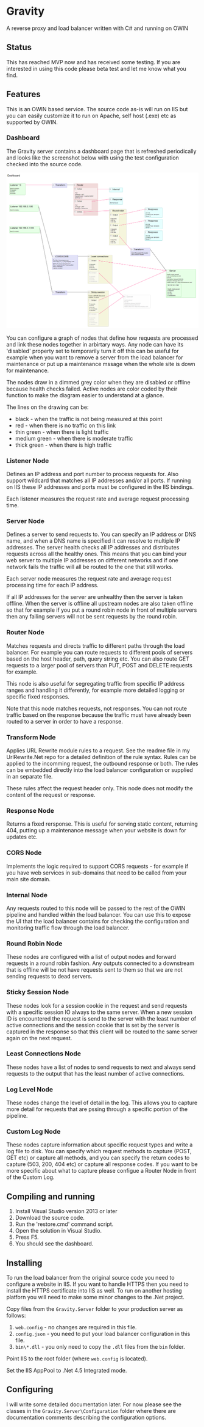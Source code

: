 # Gravity

A reverse proxy and load balancer written with C# and running on OWIN

## Status

This has reached MVP now and has received some testing. If you are interested in
using this code please beta test and let me know what you find.

## Features

This is an OWIN based service. The source code as-is will run on IIS but you can
easily customize it to run on Apache, self host (.exe) etc as supported by OWIN.

### Dashboard

The Gravity server contains a dashboard page that is refreshed periodically and
looks like the screenshot below with using the test configuration checked into 
the source code.

![Gravity dashboard](dashboard.png)

You can configure a graph of nodes that define how requests are processed and link
these nodes together in arbirtary ways. Any node can have its 'disabled' property
set to temporarily turn it off this can be useful for example when you want to
remove a server from the load balancer for maintenance or put up a maintenance mssage
when the whole site is down for maintenance.

The nodes draw in a dimmed grey color when they are disabled or offline because health
checks failed. Active nodes are color coded by their function to make the diagram
easier to understand at a glance.

The lines on the drawing can be:

* black - when the traffic is not being measured at this point
* red - when there is no traffic on this link
* thin green - when there is light traffic
* medium green - when there is moderate traffic
* thick green - when there is high traffic

### Listener Node

Defines an IP address and port number to process requests for. Also support wildcard
that matches all IP addresses and/or all ports. If running on IIS these IP addresses
and ports must be configured in the IIS bindings.

Each listener measures the request rate and average request processing time.

### Server Node

Defines a server to send requests to. You can specify an IP address or DNS name, and
when a DNS name is specified it can resolve to multiple IP addresses. The server health
checks all IP addresses and distributes requests across all the healthy ones. This means
that you can bind your web server to multiple IP addresses on different networks and if
one network fails the traffic will all be routed to the one that still works.

Each server node measures the request rate and average request processing time for
each IP address.

If all IP addresses for the server are unhealthy then the server is taken offline.
When the server is offline all upstream nodes are also taken offline so that for
example if you put a round robin node in front of multiple servers then any failing
servers will not be sent requests by the round robin.

### Router Node

Matches requests and directs traffic to different paths through the load balancer.
For example you can route requests to different pools of servers based on the host
header, path, query string etc. You can also route GET requests to a larger pool
of servers than PUT, POST and DELETE requests for example.

This node is also useful for segregating traffic from specific IP address ranges
and handling it differently, for example more detailed logging or specific fixed
responses.

Note that this node matches requests, not responses. You can not route traffic
based on the response because the traffic must have already been routed to a server
in order to have a response.

### Transform Node

Applies URL Rewrite module rules to a request. See the readme file in my UrlRewrite.Net 
repo for a detailed definition of the rule syntax. Rules can be applied to the incomming
request, the outbound response or both. The rules can be embedded directly into the
load balancer configuration or supplied in an separate file.

These rules affect the request header only. This node does not modify the content
of the request or response.

### Response Node

Returns a fixed rersponse. This is useful for serving static content, returning 404,
putting up a maintenance message when your website is down for updates etc.

### CORS Node

Implements the logic required to support CORS requests - for example if you have
web services in sub-domains that need to be called from your main site domain.

### Internal Node

Any requests routed to this node will be passed to the rest of the OWIN pipeline
and handled within the load balancer. You can use this to expose the UI that the
load balancer contains for checking the configuration and monitoring traffic flow
through the load balancer.

### Round Robin Node

These nodes are configured with a list of output nodes and forward requests in a
round robin fashion. Any outputs connected to a downstream that is offline will be
not have requests sent to them so that we are not sending requests to dead servers.

### Sticky Session Node

These nodes look for a session cookie in the request and send requests with a
specific session IO always to the same server. When a new session ID is encountered
the request is send to the server with the least number of active connections and
the session cookie that is set by the server is captured in the response so that
this client will be routed to the same server again on the next request.

### Least Connections Node

These nodes have a list of nodes to send requests to next and always send requests
to the output that has the least number of active connections.

### Log Level Node

These nodes change the level of detail in the log. This allows you to capture more
detail for requests that are pssing through a specific portion of the pipeline.

### Custom Log Node

These nodes capture information about specific request types and write a log file
to disk. You can specify which request methods to capture (POST, GET etc) or capture
all methods, and you can specify the return codes to capture (503, 200, 404 etc) or
capture all response codes. If you want to be more specific about what to capture
please configue a Router Node in front of the Custom Log.

## Compiling and running

1. Install Visual Studio version 2013 or later
2. Download the source code.
3. Run the 'restore.cmd' command script.
4. Open the solution in Visual Studio.
5. Press F5.
6. You should see the dashboard.

## Installing

To run the load balancer from the original source code you need to configure a
website in IIS. If you want to handle HTTPS then you need to install the HTTPS
certificate into IIS as well. To run on another hosting platforn you will need to
make some minor changes to the .Net project.

Copy files from the `Gravity.Server` folder to your production server as follows:
1. `web.config` - no changes are required in this file.
2. `config.json` - you need to put your load balancer configuration in this file.
3. `bin\*.dll` - you only need to copy the `.dll` files from the `bin` folder.

Point IIS to the root folder (where `web.config` is located).

Set the IIS AppPool to .Net 4.5 Integrated mode.

## Configuring

I will write some detailed documentation later. For now please see the classes in
the `Gravity.Server\Configuration` folder where there are documentation comments
describing the configuration options.